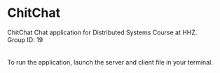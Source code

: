 # ChitChat
ChitChat Chat application for Distributed Systems Course at HHZ. <br/>
Group ID: 19<br/>
<br/>
<br/>
To run the application, launch the server and client file in your terminal.
